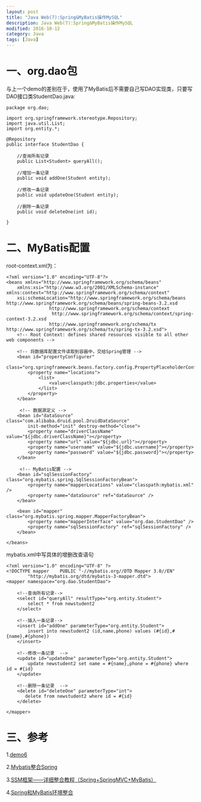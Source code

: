 ```yaml
---
layout: post
title: "Java Web(7):Spring&MyBatis操作MySQL"
description: Java Web(7):Spring&MyBatis操作MySQL
modified: 2016-10-12
category: Java
tags: [Java]
---
```


# 一、org.dao包

与上一个demo的差别在于，使用了MyBatis后不需要自己写DAO实现类，只要写DAO接口类StudentDao.java:

	package org.dao;

	import org.springframework.stereotype.Repository;
	import java.util.List;
	import org.entity.*;

	@Repository
	public interface StudentDao {

	    //查询所有记录
		public List<Student> queryAll();
		
		//增加一条记录
		public void addOne(Student entity);

		//修改一条记录
		public void updateOne(Student entity);
		
		//删除一条记录
		public void deleteOne(int id);
		
	}

# 二、MyBatis配置

root-context.xml为：

	<?xml version="1.0" encoding="UTF-8"?>
	<beans xmlns="http://www.springframework.org/schema/beans"
		xmlns:xsi="http://www.w3.org/2001/XMLSchema-instance" xmlns:context="http://www.springframework.org/schema/context"
		xsi:schemaLocation="http://www.springframework.org/schema/beans http://www.springframework.org/schema/beans/spring-beans-3.2.xsd
					http://www.springframework.org/schema/context
					 http://www.springframework.org/schema/context/spring-context-3.2.xsd
					http://www.springframework.org/schema/tx http://www.springframework.org/schema/tx/spring-tx-3.2.xsd">
		<!-- Root Context: defines shared resources visible to all other web components -->

		<!-- 将数据库配置文件读取到容器中，交给Spring管理 -->
		<bean id="propertyConfigurer"
			class="org.springframework.beans.factory.config.PropertyPlaceholderConfigurer">
			<property name="locations">
				<list>
					<value>classpath:jdbc.properties</value>
				</list>
			</property>
		</bean>
		
		 <!-- 数据源定义 -->  
	    <bean id="dataSource" class="com.alibaba.druid.pool.DruidDataSource"
			init-method="init" destroy-method="close"> 
	        <property name="driverClassName" value="${jdbc.driverClassName}"></property>  
	        <property name="url" value="${jdbc.url}"></property>  
	        <property name="username" value="${jdbc.username}"></property>  
	        <property name="password" value="${jdbc.password}"></property>  
	    </bean>  
	    
	     <!-- MyBatis配置 -->  
		<bean id="sqlSessionFactory" class="org.mybatis.spring.SqlSessionFactoryBean">  
	    	<property name="mapperLocations" value="classpath:mybatis.xml" /> 
	    	<property name="dataSource" ref="dataSource" />  
		</bean>
		
		<bean id="mapper" class="org.mybatis.spring.mapper.MapperFactoryBean">  
	    	<property name="mapperInterface" value="org.dao.StudentDao" />  
	    	<property name="sqlSessionFactory" ref="sqlSessionFactory" />  
		</bean>

	</beans>

mybatis.xml中写具体的增删改查语句

	<?xml version="1.0" encoding="UTF-8" ?>
	<!DOCTYPE mapper    PUBLIC "-//mybatis.org//DTD Mapper 3.0//EN"    
	        "http://mybatis.org/dtd/mybatis-3-mapper.dtd">  
	<mapper namespace="org.dao.StudentDao">
	   
	    <!--查询所有记录-->
	    <select id="queryAll" resultType="org.entity.Student">
	    	select * from newstudent2 
	    </select>

	    <!--插入一条记录-->
	    <insert id="addOne" parameterType="org.entity.Student">
	    	insert into newstudent2 (id,name,phone) values (#{id},#{name},#{phone}) 
	    </insert>
	    
	    <!--修改一条记录  -->  
	    <update id="updateOne" parameterType="org.entity.Student">   
	        update newstudent2 set name = #{name},phone = #{phone} where id = #{id} 
	    </update>
	    
	    <!--删除一条记录  -->  
	    <delete id="deleteOne" parameterType="int">  
	       delete from newstudent2 where id = #{id}  
	    </delete>

	</mapper>

# 三、参考

1.[demo6](https://github.com/zhhgit/java_web_demos/tree/master/demo6-jsp%20mysql%20mybatis%20crud)

2.[Mybatis整合Spring](http://elim.iteye.com/blog/1843309)

3.[SSM框架——详细整合教程（Spring+SpringMVC+MyBatis）](http://blog.csdn.net/gebitan505/article/details/44455235/)

4.[Spring和MyBatis环境整合](http://www.cnblogs.com/jyh317/p/3834142.html)




